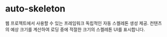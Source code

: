 # auto-skeleton 

웹 프로젝트에서 사용할 수 있는 프레임워크 독립적인 자동 스켈레톤 생성 제공. 컨텐츠의 예상 크기를 계산하여 로딩 중에 적절한 크기의 스켈레톤 UI를 표시합니다.
